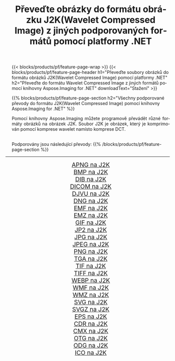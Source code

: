 ﻿---
title: Převeďte obrázky do formátu obrázku J2K(Wavelet Compressed Image) z jiných podporovaných formátů pomocí platformy .NET 
weight: 3920
url: /cs/net/conversion/to/j2k/ 
lang: cs
langdirlevel: 2
locales: zh-hans,ja,it,ru,de,es,fr,nl,id,lt,pl,pt,vi,tr,ko,zh-hant,ar,hi,th,sv,cs,uk,he
description: Pomocí knihovny Aspose.Imaging for .NET je snadné převést do formátu J2K(Wavelet Compressed Image) z jiných podporovaných formátů obrázků
---

{{< blocks/products/pf/feature-page-wrap >}}
{{< blocks/products/pf/feature-page-header h1="Převeďte soubory obrázků do formátu obrázků J2K(Wavelet Compressed Image) pomocí platformy .NET" h2="Převeďte do formátu Wavelet Compressed Image z jiných formátů pomocí knihovny Aspose.Imaging for .NET" downloadText="Stažení" >}}


{{% blocks/products/pf/feature-page-section  h2="Všechny podporované převody do formátu J2K(Wavelet Compressed Image) pomocí knihovny Aspose.Imaging for .NET" %}}
<p align=justify>Pomocí knihovny Aspose.Imaging můžete programově převádět různé formáty obrázků na obrázek J2K. Soubor J2K je obrázek, který je komprimován pomocí komprese wavelet namísto komprese DCT.</p>
<br/>
Podporovány jsou následující převody:
{{% /blocks/products/pf/feature-page-section %}}
<div class="container-fluid productfamilypage bg-gray">
    <div class="convertypes bg-gray agp-content section">
        <div class="container">
		<hr style="margin-left:-20px;"/>
		<div class="row other-converters" style="gap: 10px;font-size: 19px;text-align:center;">
		    <div class='col-md-2 other-converter remove-lp remove-rp'><a href="/imaging/cs/net/conversion/apng-to-j2k/" style="padding:15px;">APNG na J2K</a></div>
<div class='col-md-2 other-converter remove-lp remove-rp'><a href="/imaging/cs/net/conversion/bmp-to-j2k/" style="padding:15px;">BMP na J2K</a></div>
<div class='col-md-2 other-converter remove-lp remove-rp'><a href="/imaging/cs/net/conversion/dib-to-j2k/" style="padding:15px;">DIB na J2K</a></div>
<div class='col-md-2 other-converter remove-lp remove-rp'><a href="/imaging/cs/net/conversion/dicom-to-j2k/" style="padding:15px;">DICOM na J2K</a></div>
<div class='col-md-2 other-converter remove-lp remove-rp'><a href="/imaging/cs/net/conversion/djvu-to-j2k/" style="padding:15px;">DJVU na J2K</a></div>
<div class='col-md-2 other-converter remove-lp remove-rp'><a href="/imaging/cs/net/conversion/dng-to-j2k/" style="padding:15px;">DNG na J2K</a></div>
<div class='col-md-2 other-converter remove-lp remove-rp'><a href="/imaging/cs/net/conversion/emf-to-j2k/" style="padding:15px;">EMF na J2K</a></div>
<div class='col-md-2 other-converter remove-lp remove-rp'><a href="/imaging/cs/net/conversion/emz-to-j2k/" style="padding:15px;">EMZ na J2K</a></div>
<div class='col-md-2 other-converter remove-lp remove-rp'><a href="/imaging/cs/net/conversion/gif-to-j2k/" style="padding:15px;">GIF na J2K</a></div>
<div class='col-md-2 other-converter remove-lp remove-rp'><a href="/imaging/cs/net/conversion/jp2-to-j2k/" style="padding:15px;">JP2 na J2K</a></div>
<div class='col-md-2 other-converter remove-lp remove-rp'><a href="/imaging/cs/net/conversion/jpg-to-j2k/" style="padding:15px;">JPG na J2K</a></div>
<div class='col-md-2 other-converter remove-lp remove-rp'><a href="/imaging/cs/net/conversion/jpeg-to-j2k/" style="padding:15px;">JPEG na J2K</a></div>
<div class='col-md-2 other-converter remove-lp remove-rp'><a href="/imaging/cs/net/conversion/png-to-j2k/" style="padding:15px;">PNG na J2K</a></div>
<div class='col-md-2 other-converter remove-lp remove-rp'><a href="/imaging/cs/net/conversion/tga-to-j2k/" style="padding:15px;">TGA na J2K</a></div>
<div class='col-md-2 other-converter remove-lp remove-rp'><a href="/imaging/cs/net/conversion/tif-to-j2k/" style="padding:15px;">TIF na J2K</a></div>
<div class='col-md-2 other-converter remove-lp remove-rp'><a href="/imaging/cs/net/conversion/tiff-to-j2k/" style="padding:15px;">TIFF na J2K</a></div>
<div class='col-md-2 other-converter remove-lp remove-rp'><a href="/imaging/cs/net/conversion/webp-to-j2k/" style="padding:15px;">WEBP na J2K</a></div>
<div class='col-md-2 other-converter remove-lp remove-rp'><a href="/imaging/cs/net/conversion/wmf-to-j2k/" style="padding:15px;">WMF na J2K</a></div>
<div class='col-md-2 other-converter remove-lp remove-rp'><a href="/imaging/cs/net/conversion/wmz-to-j2k/" style="padding:15px;">WMZ na J2K</a></div>
<div class='col-md-2 other-converter remove-lp remove-rp'><a href="/imaging/cs/net/conversion/svg-to-j2k/" style="padding:15px;">SVG na J2K</a></div>
<div class='col-md-2 other-converter remove-lp remove-rp'><a href="/imaging/cs/net/conversion/svgz-to-j2k/" style="padding:15px;">SVGZ na J2K</a></div>
<div class='col-md-2 other-converter remove-lp remove-rp'><a href="/imaging/cs/net/conversion/eps-to-j2k/" style="padding:15px;">EPS na J2K</a></div>
<div class='col-md-2 other-converter remove-lp remove-rp'><a href="/imaging/cs/net/conversion/cdr-to-j2k/" style="padding:15px;">CDR na J2K</a></div>
<div class='col-md-2 other-converter remove-lp remove-rp'><a href="/imaging/cs/net/conversion/cmx-to-j2k/" style="padding:15px;">CMX na J2K</a></div>
<div class='col-md-2 other-converter remove-lp remove-rp'><a href="/imaging/cs/net/conversion/otg-to-j2k/" style="padding:15px;">OTG na J2K</a></div>
<div class='col-md-2 other-converter remove-lp remove-rp'><a href="/imaging/cs/net/conversion/odg-to-j2k/" style="padding:15px;">ODG na J2K</a></div>
<div class='col-md-2 other-converter remove-lp remove-rp'><a href="/imaging/cs/net/conversion/ico-to-j2k/" style="padding:15px;">ICO na J2K</a></div>
                </div>
        </div>
    </div>
</div>
<br/>

